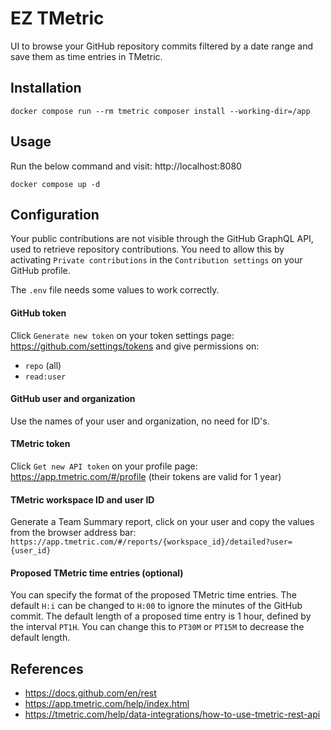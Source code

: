# EZ TMetric

UI to browse your GitHub repository commits filtered by a date range and save them as time entries in TMetric.

## Installation

```shell
docker compose run --rm tmetric composer install --working-dir=/app
```

## Usage

Run the below command and visit: http://localhost:8080

```shell
docker compose up -d
```

## Configuration

Your public contributions are not visible through the GitHub GraphQL API, used to retrieve repository contributions.
You need to allow this by activating `Private contributions` in the `Contribution settings` on your GitHub profile.

The `.env` file needs some values to work correctly.

#### GitHub token

Click `Generate new token` on your token settings page: https://github.com/settings/tokens and give permissions on:
- `repo` (all)
- `read:user`

#### GitHub user and organization

Use the names of your user and organization, no need for ID's.

#### TMetric token

Click `Get new API token` on your profile page: https://app.tmetric.com/#/profile (their tokens are valid for 1 year)

#### TMetric workspace ID and user ID

Generate a Team Summary report, click on your user and copy the values from the browser address bar:
`https://app.tmetric.com/#/reports/{workspace_id}/detailed?user={user_id}`

#### Proposed TMetric time entries (optional)

You can specify the format of the proposed TMetric time entries. The default `H:i` can be changed to `H:00` to ignore the minutes of the GitHub commit.
The default length of a proposed time entry is 1 hour, defined by the interval `PT1H`. You can change this to `PT30M` or `PT15M` to decrease the default length.

## References

- https://docs.github.com/en/rest
- https://app.tmetric.com/help/index.html
- https://tmetric.com/help/data-integrations/how-to-use-tmetric-rest-api
